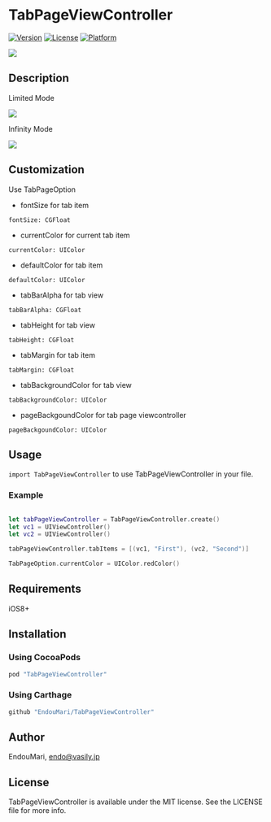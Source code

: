 # TabPageViewController

[![Version](https://img.shields.io/cocoapods/v/TabPageViewController.svg?style=flat)](http://cocoapods.org/pods/TabPageViewController)
[![License](https://img.shields.io/cocoapods/l/TabPageViewController.svg?style=flat)](http://cocoapods.org/pods/TabPageViewController)
[![Platform](https://img.shields.io/cocoapods/p/TabPageViewController.svg?style=flat)](http://cocoapods.org/pods/TabPageViewController)

<img src="https://raw.githubusercontent.com/wiki/EndouMari/TabPageViewController/images/image1.png">

## Description

Limited Mode

<img src="https://raw.githubusercontent.com/wiki/EndouMari/TabPageViewController/images/demo1.gif">


Infinity Mode

<img src="https://raw.githubusercontent.com/wiki/EndouMari/TabPageViewController/images/demo2.gif">

## Customization

Use TabPageOption

* fontSize for tab item

`fontSize: CGFloat`

* currentColor for current tab item

`currentColor: UIColor`

* defaultColor for tab item
 
`defaultColor: UIColor`

* tabBarAlpha for tab view

`tabBarAlpha: CGFloat`

* tabHeight for tab view

`tabHeight: CGFloat`

* tabMargin for tab item

`tabMargin: CGFloat`

* tabBackgroundColor for tab view

`tabBackgroundColor: UIColor`

* pageBackgoundColor for tab page viewcontroller 

`pageBackgoundColor: UIColor`

## Usage

`import TabPageViewController` to use TabPageViewController in your file.


### Example 

```swift

let tabPageViewController = TabPageViewController.create()
let vc1 = UIViewController()
let vc2 = UIViewController()

tabPageViewController.tabItems = [(vc1, "First"), (vc2, "Second")]

TabPageOption.currentColor = UIColor.redColor()

```


## Requirements

iOS8+

## Installation

### Using CocoaPods

```ruby
pod "TabPageViewController"
```

### Using Carthage

```ruby
github "EndouMari/TabPageViewController"

```

## Author

EndouMari, endo@vasily.jp

## License

TabPageViewController is available under the MIT license. See the LICENSE file for more info.
